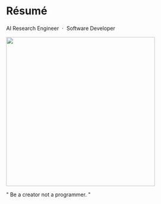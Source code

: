 # Résumé 

AI Research Engineer ㆍ Software Developer <br> 

<img width=400 src="https://avatars3.githubusercontent.com/u/38183241?s=460&u=bda10be940252ef4f36d945d5fc369f4a6b6b51f&v=4">

" Be a creator not a programmer. "

